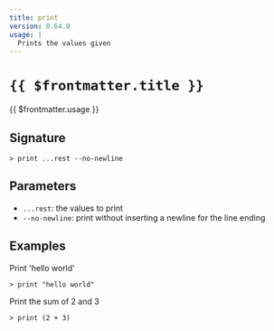 ```yaml
---
title: print
version: 0.64.0
usage: |
  Prints the values given
---
```


# <code>{{ $frontmatter.title }}</code>

<div style='white-space: pre-wrap;'>{{ $frontmatter.usage }}</div>

## Signature

```> print ...rest --no-newline```

## Parameters

 -  `...rest`: the values to print
 -  `--no-newline`: print without inserting a newline for the line ending

## Examples

Print 'hello world'
```shell
> print "hello world"
```

Print the sum of 2 and 3
```shell
> print (2 + 3)
```

